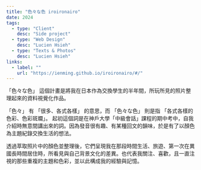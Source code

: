 ```yaml
---
title: "色々な色 iroironairo"
date: 2024
tags:
  - type: "Client"
    desc: "Side project"
  - type: "Web Design"
    desc: "Lucien Hsieh"
  - type: "Texts & Photos"
    desc: "Lucien Hsieh"
links:
  - label: ""
    url: "https://ienming.github.io/iroironairo/#/"
---
```


「色々な色」 這個計畫是將我在日本作為交換學生的半年間，所玩所見的照片整理起來的資料視覺化作品。

「色々」 有 「很多、各式各樣」 的意思，而 「色々な色」 則是指 「各式各樣的色彩、色彩斑斕」。 起初這個詞是在神戶大學「中級會話」課程的期中考中，自我介紹時無意間講出來的詞。因為發音很有趣、有某種回文的韻味，於是有了以顏色為主題紀錄交換生活的想法。

透過萃取照片中的顏色並整理後，它們呈現我在那段時間生活、旅遊、第一次在異國長時間居住時，所看見與自己背景文化的差異。也代表我關注、喜歡，且一直注視的那些重複的主題和色彩，並以此構成我的經驗與記憶。